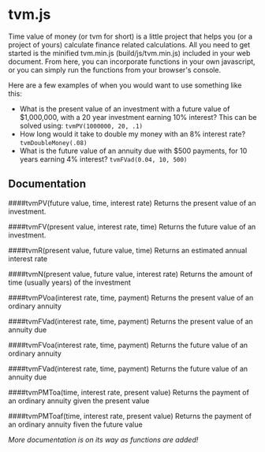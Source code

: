 # tvm.js
Time value of money (or tvm for short) is a little project that helps you (or a project of yours) calculate finance related calculations. All you need to get started is the minified tvm.min.js (build/js/tvm.min.js) included in your web document. From here, you can incorporate functions in your own javascript, or you can simply run the functions from your browser's console.

Here are a few examples of when you would want to use something like this:
* What is the present value of an investment with a future value of $1,000,000, with a 20 year investment earning 10% interest? This can be solved using: <code>tvmPV(1000000, 20, .1)</code>
* How long would it take to double my money with an 8% interest rate? <code>tvmDoubleMoney(.08)</code>
* What is the future value of an annuity due with $500 payments, for 10 years earning 4% interest? <code>tvmFVad(0.04, 10, 500)</code>

## Documentation

####tvmPV(future value, time, interest rate)
Returns the present value of an investment.

####tvmFV(present value, interest rate, time)
Returns the future value of an investment.

####tvmR(present value, future value, time)
Returns an estimated annual interest rate

####tvmN(present value, future value, interest rate)
Returns the amount of time (usually years) of the investment

####tvmPVoa(interest rate, time, payment)
Returns the present value of an ordinary annuity

####tvmFVad(interest rate, time, payment) 
Returns the present value of an annuity due

####tvmFVoa(interest rate, time, payment) 
Returns the future value of an ordinary annuity

####tvmFVad(interest rate, time, payment)
Returns the future value of an annuity due

####tvmPMToa(time, interest rate, present value) 
Returns the payment of an ordinary annuity given the present value

####tvmPMToaf(time, interest rate, present value) 
Returns the payment of an ordinary annuity fiven the future value

<em>More documentation is on its way as functions are added!</em>
